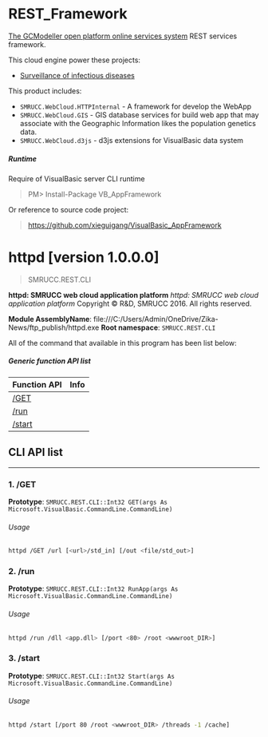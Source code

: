 # REST_Framework
[The GCModeller open platform online services system](http://services.gcmodeller.org) REST services framework.

This cloud engine power these projects:

+ [Surveillance of infectious diseases](http://120.76.195.65/)

This product includes:

+ ``SMRUCC.WebCloud.HTTPInternal`` - A framework for develop the WebApp
+ ``SMRUCC.WebCloud.GIS`` - GIS database services for build web app that may associate with the Geographic Information likes the population genetics data.
+ ``SMRUCC.WebCloud.d3js`` - d3js extensions for VisualBasic data system

##### Runtime

Require of VisualBasic server CLI runtime

> PM> Install-Package VB_AppFramework

Or reference to source code project:

> https://github.com/xieguigang/VisualBasic_AppFramework


# httpd [version 1.0.0.0]
> SMRUCC.REST.CLI

<!--more-->

**httpd: SMRUCC web cloud application platform**
_httpd: SMRUCC web cloud application platform_
Copyright © R&D, SMRUCC 2016. All rights reserved.

**Module AssemblyName**: file:///C:/Users/Admin/OneDrive/Zika-News/ftp_publish/httpd.exe
**Root namespace**: ``SMRUCC.REST.CLI``


All of the command that available in this program has been list below:

##### Generic function API list
|Function API|Info|
|------------|----|
|[/GET](#/GET)||
|[/run](#/run)||
|[/start](#/start)||

## CLI API list
--------------------------
<h3 id="/GET"> 1. /GET</h3>


**Prototype**: ``SMRUCC.REST.CLI::Int32 GET(args As Microsoft.VisualBasic.CommandLine.CommandLine)``

###### Usage
```bash
httpd /GET /url [<url>/std_in] [/out <file/std_out>]
```
<h3 id="/run"> 2. /run</h3>


**Prototype**: ``SMRUCC.REST.CLI::Int32 RunApp(args As Microsoft.VisualBasic.CommandLine.CommandLine)``

###### Usage
```bash
httpd /run /dll <app.dll> [/port <80> /root <wwwroot_DIR>]
```
<h3 id="/start"> 3. /start</h3>


**Prototype**: ``SMRUCC.REST.CLI::Int32 Start(args As Microsoft.VisualBasic.CommandLine.CommandLine)``

###### Usage
```bash
httpd /start [/port 80 /root <wwwroot_DIR> /threads -1 /cache]
```